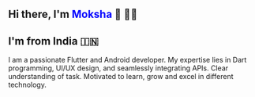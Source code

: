 
<h2> Hi there, I'm <span style="color: blue;">Moksha</span> 👋 👩‍💻</h2>
<h2> I'm from India 🇮🇳</h2>
I am a passionate Flutter and Android developer. 
My expertise lies in Dart programming, UI/UX design, and  seamlessly integrating APIs.
Clear understanding of task. Motivated to learn, grow and excel in different technology.

<!--
**mokshajoshi/mokshajoshi** is a ✨ _special_ ✨ repository because its `README.md` (this file) appears on your GitHub profile.

Here are some ideas to get you started:

- 🔭 I’m currently working on ...
- 🌱 I’m currently learning ...
- 👯 I’m looking to collaborate on ...
- 🤔 I’m looking for help with ...
- 💬 Ask me about ...
- 📫 How to reach me: ...
- 😄 Pronouns: ...
- ⚡ Fun fact: ...
-->
